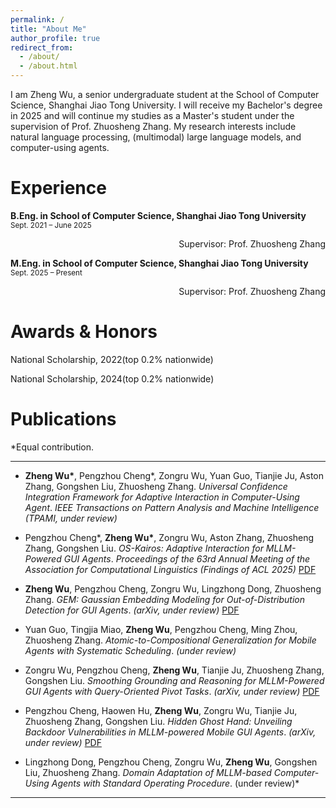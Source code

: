 ```yaml
---
permalink: /
title: "About Me"
author_profile: true
redirect_from: 
  - /about/
  - /about.html
---
```


I am Zheng Wu, a senior undergraduate student at the School of Computer Science, Shanghai Jiao Tong University. I will receive my Bachelor's degree in 2025 and will continue my studies as a Master's student under the supervision of Prof. Zhuosheng Zhang. My research interests include natural language processing, (multimodal) large language models, and computer-using agents.

Experience
=====
**B.Eng. in School of Computer Science, Shanghai Jiao Tong University**  
<small>Sept. 2021 – June 2025</small>  
<div align="right">Supervisor: Prof. Zhuosheng Zhang</div>

**M.Eng. in School of Computer Science, Shanghai Jiao Tong University**  
<small>Sept. 2025 – Present</small>  
<div align="right">Supervisor: Prof. Zhuosheng Zhang</div>

Awards & Honors
======
National Scholarship, 2022(top 0.2% nationwide)

National Scholarship, 2024(top 0.2% nationwide)

Publications
======
*Equal contribution.

---

* **Zheng Wu\***, Pengzhou Cheng\*, Zongru Wu, Yuan Guo, Tianjie Ju, Aston Zhang, Gongshen Liu, Zhuosheng Zhang.
  *Universal Confidence Integration Framework for Adaptive Interaction in Computer-Using Agent*.
  *IEEE Transactions on Pattern Analysis and Machine Intelligence (TPAMI, under review)*

* Pengzhou Cheng\*, **Zheng Wu\***, Zongru Wu, Aston Zhang, Zhuosheng Zhang, Gongshen Liu.
  *OS-Kairos: Adaptive Interaction for MLLM-Powered GUI Agents*.
  *Proceedings of the 63rd Annual Meeting of the Association for Computational Linguistics (Findings of ACL 2025)* [PDF](https://arxiv.org/pdf/2503.16465)

* **Zheng Wu**, Pengzhou Cheng, Zongru Wu, Lingzhong Dong, Zhuosheng Zhang.
  *GEM: Gaussian Embedding Modeling for Out-of-Distribution Detection for GUI Agents*.
  *(arXiv, under review)* [PDF](https://arxiv.org/pdf/2505.12842)

* Yuan Guo, Tingjia Miao, **Zheng Wu**, Pengzhou Cheng, Ming Zhou, Zhuosheng Zhang.
  *Atomic-to-Compositional Generalization for Mobile Agents with Systematic Scheduling*.
  *(under review)* 

* Zongru Wu, Pengzhou Cheng, **Zheng Wu**, Tianjie Ju, Zhuosheng Zhang, Gongshen Liu.
  *Smoothing Grounding and Reasoning for MLLM-Powered GUI Agents with Query-Oriented Pivot Tasks*.
  *(arXiv, under review)* [PDF](https://arxiv.org/pdf/2503.00401)

* Pengzhou Cheng, Haowen Hu, **Zheng Wu**, Zongru Wu, Tianjie Ju, Zhuosheng Zhang, Gongshen Liu.
  *Hidden Ghost Hand: Unveiling Backdoor Vulnerabilities in MLLM-powered Mobile GUI Agents*.
  *(arXiv, under review)* [PDF](https://arxiv.org/pdf/2505.14418?)

* Lingzhong Dong, Pengzhou Cheng, Zongru Wu, **Zheng Wu**, Gongshen Liu, Zhuosheng Zhang.
  *Domain Adaptation of MLLM-based Computer-Using Agents with Standard Operating Procedure*.
  (under review)*

---
